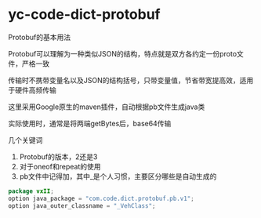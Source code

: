 # yc-code-dict-protobuf

Protobuf的基本用法

Protobuf可以理解为一种类似JSON的结构，特点就是双方各约定一份proto文件，严格一致

传输时不携带变量名以及JSON的结构括号，只带变量值，节省带宽提高效，适用于硬件高频传输

这里采用Google原生的maven插件，自动根据pb文件生成java类

实际使用时，通常是将两端getBytes后，base64传输

几个关键词

1. Protobuf的版本，2还是3
2. 对于oneof和repeat的使用
3. pb文件中记得加，其中_是个人习惯，主要区分哪些是自动生成的
``` java
package vxII;
option java_package = "com.code.dict.protobuf.pb.v1";
option java_outer_classname = "_VehClass";
```
         
